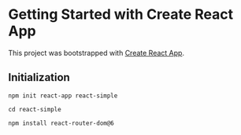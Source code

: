 # Getting Started with Create React App

This project was bootstrapped with [Create React App](https://github.com/facebook/create-react-app).

## Initialization

```shell
npm init react-app react-simple

cd react-simple

npm install react-router-dom@6
```

